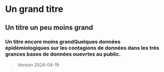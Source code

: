 # Un grand titre
## Un titre un peu moins grand
### Un titre encore moins grandQuelques données épidémiologiques sur les contagions de données dans les très grances bases de données ouevrtes au public.

> Version 2024-04-19
